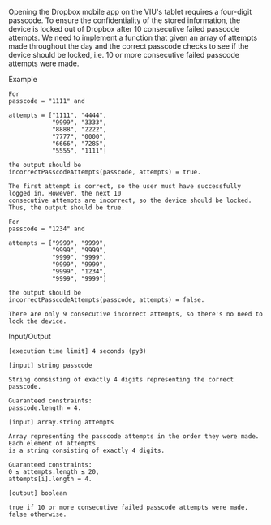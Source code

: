 Opening the Dropbox mobile app on the VIU's tablet requires a four-digit passcode. 
To ensure the confidentiality of the stored information, the device is locked out of 
Dropbox after 10 consecutive failed passcode attempts. We need to implement a function that given an array of attempts 
made throughout the day and the correct passcode checks to see if the device should be locked, i.e. 
10 or more consecutive failed passcode attempts were made.

Example

    For
    passcode = "1111" and

    attempts = ["1111", "4444",
                "9999", "3333",
                "8888", "2222",
                "7777", "0000",
                "6666", "7285",
                "5555", "1111"]

    the output should be
    incorrectPasscodeAttempts(passcode, attempts) = true.

    The first attempt is correct, so the user must have successfully logged in. However, the next 10 
    consecutive attempts are incorrect, so the device should be locked. Thus, the output should be true.

    For
    passcode = "1234" and

    attempts = ["9999", "9999",
                "9999", "9999",
                "9999", "9999",
                "9999", "9999",
                "9999", "1234",
                "9999", "9999"]

    the output should be
    incorrectPasscodeAttempts(passcode, attempts) = false.

    There are only 9 consecutive incorrect attempts, so there's no need to lock the device.

Input/Output

    [execution time limit] 4 seconds (py3)

    [input] string passcode

    String consisting of exactly 4 digits representing the correct passcode.

    Guaranteed constraints:
    passcode.length = 4.

    [input] array.string attempts

    Array representing the passcode attempts in the order they were made. Each element of attempts 
    is a string consisting of exactly 4 digits.

    Guaranteed constraints:
    0 ≤ attempts.length ≤ 20,
    attempts[i].length = 4.

    [output] boolean

    true if 10 or more consecutive failed passcode attempts were made, false otherwise.
